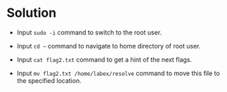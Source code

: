 # Solution

- Input `sudo -i` command to switch to the root user.

- Input `cd ~` command to navigate to home directory of root user.

- Input `cat flag2.txt` command to get a hint of the next flags.

- Input `mv flag2.txt /home/labex/resolve` command to move this file to the specified location.
